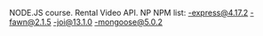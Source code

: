NODE.JS course.
Rental Video API.
NP
NPM list:
-express@4.17.2
-fawn@2.1.5
-joi@13.1.0
-mongoose@5.0.2

